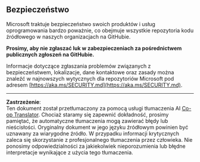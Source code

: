 <!--
CO_OP_TRANSLATOR_METADATA:
{
  "original_hash": "7229f7490ea61a04330b79651ac4d37e",
  "translation_date": "2025-09-29T18:11:36+00:00",
  "source_file": "SECURITY.md",
  "language_code": "pl"
}
-->
<!-- BEGIN MICROSOFT SECURITY.MD V1.0.0 BLOCK -->

## Bezpieczeństwo

Microsoft traktuje bezpieczeństwo swoich produktów i usług oprogramowania bardzo poważnie, co
obejmuje wszystkie repozytoria kodu źródłowego w naszych organizacjach na GitHubie.

**Prosimy, aby nie zgłaszać luk w zabezpieczeniach za pośrednictwem publicznych zgłoszeń na GitHubie.**

Informacje dotyczące zgłaszania problemów związanych z bezpieczeństwem, lokalizacje, dane kontaktowe oraz zasady
można znaleźć w najnowszych wytycznych dla repozytoriów Microsoft pod adresem
[https://aka.ms/SECURITY.md](https://aka.ms/SECURITY.md).

<!-- END MICROSOFT SECURITY.MD BLOCK -->

---

**Zastrzeżenie**:  
Ten dokument został przetłumaczony za pomocą usługi tłumaczenia AI [Co-op Translator](https://github.com/Azure/co-op-translator). Chociaż staramy się zapewnić dokładność, prosimy pamiętać, że automatyczne tłumaczenia mogą zawierać błędy lub nieścisłości. Oryginalny dokument w jego języku źródłowym powinien być uznawany za wiarygodne źródło. W przypadku informacji krytycznych zaleca się skorzystanie z profesjonalnego tłumaczenia przez człowieka. Nie ponosimy odpowiedzialności za jakiekolwiek nieporozumienia lub błędne interpretacje wynikające z użycia tego tłumaczenia.